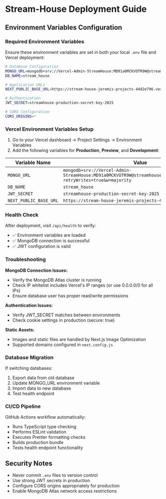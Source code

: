 # Stream-House Deployment Guide

## Environment Variables Configuration

### Required Environment Variables

Ensure these environment variables are set in both your local `.env` file and Vercel deployment:

```bash
# Database Configuration
MONGO_URL=mongodb+srv://Vercel-Admin-StreamHouse:MD91a0MCKVOTR9W@streamhouse.s5clqtw.mongodb.net/?retryWrites=true&w=majority
DB_NAME=stream_house

# Application URLs
NEXT_PUBLIC_BASE_URL=https://stream-house-jeremis-projects-44d2e796.vercel.app

# Authentication
JWT_SECRET=streamhouse-production-secret-key-2025

# CORS Configuration
CORS_ORIGINS=*
```

### Vercel Environment Variables Setup

1. Go to your Vercel dashboard → Project Settings → Environment Variables
2. Add the following variables for **Production**, **Preview**, and **Development**:

| Variable Name | Value |
|---------------|-------|
| `MONGO_URL` | `mongodb+srv://Vercel-Admin-StreamHouse:MD91a0MCKVOTR9W@streamhouse.s5clqtw.mongodb.net/?retryWrites=true&w=majority` |
| `DB_NAME` | `stream_house` |
| `JWT_SECRET` | `streamhouse-production-secret-key-2025` |
| `NEXT_PUBLIC_BASE_URL` | `https://stream-house-jeremis-projects-44d2e796.vercel.app` |

### Health Check

After deployment, visit `/api/health` to verify:
- ✅ Environment variables are loaded
- ✅ MongoDB connection is successful
- ✅ JWT configuration is valid

### Troubleshooting

**MongoDB Connection Issues:**
- Verify the MongoDB Atlas cluster is running
- Check IP whitelist includes Vercel's IP ranges (or use 0.0.0.0/0 for all IPs)
- Ensure database user has proper read/write permissions

**Authentication Issues:**
- Verify JWT_SECRET matches between environments
- Check cookie settings in production (secure: true)

**Static Assets:**
- Images and static files are handled by Next.js Image Optimization
- Supported domains configured in `next.config.js`

### Database Migration

If switching databases:
1. Export data from old database
2. Update MONGO_URL environment variable
3. Import data to new database
4. Test health endpoint

### CI/CD Pipeline

GitHub Actions workflow automatically:
- Runs TypeScript type checking
- Performs ESLint validation
- Executes Prettier formatting checks
- Builds production bundle
- Tests health endpoint functionality

## Security Notes

- Never commit `.env` files to version control
- Use strong JWT secrets in production
- Configure CORS origins appropriately for production
- Enable MongoDB Atlas network access restrictions